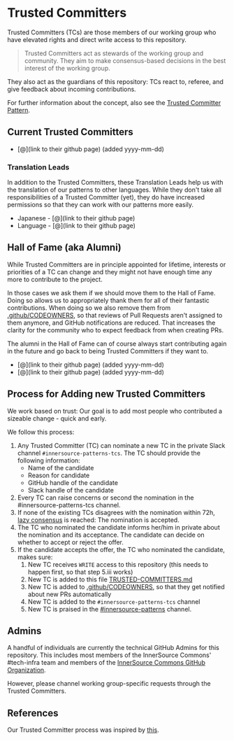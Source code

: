 # Trusted Committers

Trusted Committers (TCs) are those members of our working group who have elevated rights and direct write access to this repository.

> Trusted Committers act as stewards of the working group and community. They aim to make consensus-based decisions in the best interest of the working group.

They also act as the guardians of this repository: TCs react to, referee, and give feedback about incoming contributions.

For further information about the concept, also see the [Trusted Committer Pattern](patterns/2-structured/trusted-committer.md).

## Current Trusted Committers

* [@](link to their github page) (added yyyy-mm-dd)

### Translation Leads

In addition to the Trusted Committers, these Translation Leads help us with the translation of our patterns to other languages.
While they don't take all responsibilities of a Trusted Committer (yet), they do have increased permissions so that they can work with our patterns more easily.

* Japanese - [@](link to their github page)
* Language - [@](link to their github page)

## Hall of Fame (aka Alumni)

While Trusted Committers are in principle appointed for lifetime, interests or priorities of a TC can change and they might not have enough time any more to contribute to the project.

In those cases we ask them if we should move them to the Hall of Fame. Doing so allows us to appropriately thank them for all of their fantastic contributions. When doing so we also remove them from [.github/CODEOWNERS](.github/CODEOWNERS), so that reviews of Pull Requests aren't assigned to them anymore, and GitHub notifications are reduced. That increases the clarity for the community who to expect feedback from when creating PRs.

The alumni in the Hall of Fame can of course always start contributing again in the future and go back to being Trusted Committers if they want to.

* [@](link to their github page) (added yyyy-mm-dd)
* [@](link to their github page) (added yyyy-mm-dd)

## Process for Adding new Trusted Committers

We work based on trust: Our goal is to add most people who contributed a sizeable change - quick and early.

We follow this process:

1. Any Trusted Committer (TC) can nominate a new TC in the private Slack channel `#innersource-patterns-tcs`. The TC should provide the following information:
   * Name of the candidate
   * Reason for candidate
   * GitHub handle of the candidate
   * Slack handle of the candidate
2. Every TC can raise concerns or second the nomination in the #innersource-patterns-tcs channel.
3. If none of the existing TCs disagrees with the nomination within 72h, [lazy consensus](https://tech.europace.de/lazy-consensus-vs-explicit-voting/) is reached: The nomination is accepted.
4. The TC who nominated the candidate informs her/him in private about the nomination and its acceptance. The candidate can decide on whether to accept or reject the offer.
5. If the candidate accepts the offer, the TC who nominated the candidate, makes sure:
   1. New TC receives `WRITE` access to this repository (this needs to happen first, so that step 5.iii works)
   2. New TC is added to this file [TRUSTED-COMMITTERS.md](./TRUSTED-COMMITTERS.md)
   3. New TC is added to [.github/CODEOWNERS](.github/CODEOWNERS), so that they get notified about new PRs automatically
   4. New TC is added to the `#innersource-patterns-tcs` channel
   5. New TC is praised in the [#innersource-patterns](https://app.slack.com/client/T04PXKRM0/C2EFRTS6A) channel.

## Admins

A handful of individuals are currently the technical GitHub Admins for this repository. This includes most members of the InnerSource Commons' #tech-infra team and members of the [InnerSource Commons GitHub Organization](https://github.com/innersourcecommons).

However, please channel working group-specific requests through the Trusted Committers.

## References

Our Trusted Committer process was inspired by [this](https://tech.europace.de/voting-in-new-trusted-committers/).